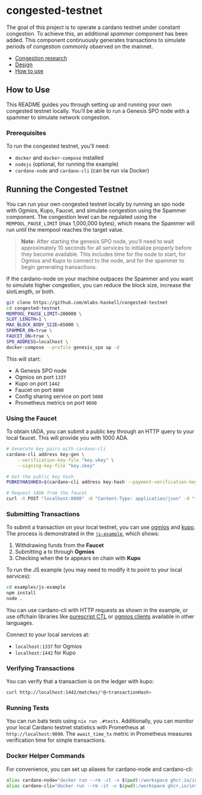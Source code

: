 # congested-testnet
The goal of this project is to operate a cardano testnet under constant congestion. To achieve this, an additional *spammer* component has been added. This component continuously generates transactions to simulate periods of congestion commonly observed on the mainnet.

- [Congestion research](./docs/congestion-statistics.md)
- [Design](./docs/design.md)
- [How to use](#how-to-use)

## How to Use

This README guides you through setting up and running your own congested testnet locally. You'll be able to run a Genesis SPO node with a spammer to simulate network congestion.

### Prerequisites

To run the congested testnet, you'll need:

- `docker` and `docker-compose` installed
- `nodejs` (optional, for running the example)
- `cardano-node` and `cardano-cli` (can be run via Docker)

## Running the Congested Testnet

You can run your own congested testnet locally by running an spo node with Ogmios, Kupo, Faucet, and simulate congestion using the Spammer component. The congestion level can be regulated using the `MEMPOOL_PAUSE_LIMIT` (max 1,000,000 bytes), which means the Spammer will run until the mempool reaches the target value.

> **Note:** After starting the genesis SPO node, you'll need to wait approximately 10 seconds for all services to initialize properly before they become available. This includes time for the node to start, for Ogmios and Kupo to connect to the node, and for the spammer to begin generating transactions.

If the cardano-node on your machine outpaces the Spammer and you want to simulate higher congestion, you can reduce the block size, increase the slotLength, or both.

```bash
git clone https://github.com/mlabs-haskell/congested-testnet
cd congested-testnet
MEMPOOL_PAUSE_LIMIT=200000 \
SLOT_LENGTH=1 \
MAX_BLOCK_BODY_SIZE=65000 \
SPAMMER_ON=true \
FAUCET_ON=true \
SPO_ADDRESS=localhost \
docker-compose --profile genesis_spo up -d
```

This will start:
- A Genesis SPO node
- Ogmios on port `1337`
- Kupo on port `1442`
- Faucet on port `8000`
- Config sharing service on port `5000`
- Prometheus metrics on port `9090`


### Using the Faucet

To obtain tADA, you can submit a public key through an HTTP query to your local faucet. This will provide you with 1000 ADA.

```bash
# Generate key pairs with cardano-cli
cardano-cli address key-gen \
    --verification-key-file "key.vkey" \
    --signing-key-file "key.skey" 

# Get the public key hash
PUBKEYHASHHEX=$(cardano-cli address key-hash --payment-verification-key-file "key.vkey")

# Request tADA from the faucet
curl -X POST "localhost:8000" -H "Content-Type: application/json" -d "{\"pubKeyHashHex\": \"$PUBKEYHASHHEX\"}"
```

### Submitting Transactions

To submit a transaction on your local testnet, you can use [ogmios](https://github.com/CardanoSolutions/ogmios) and [kupo](https://github.com/CardanoSolutions/kupo). The process is demonstrated in the [`js-example`](./examples/js-example/get-ada-submit-tx.js), which shows:

1. Withdrawing funds from the **Faucet**
2. Submitting a tx through **Ogmios**
3. Checking when the tx appears on chain with **Kupo**

To run the JS example (you may need to modify it to point to your local services):

```bash
cd examples/js-example
npm install
node .
```

You can use cardano-cli with HTTP requests as shown in the example, or use offchain libraries like [purescript CTL](https://github.com/Plutonomicon/cardano-transaction-lib) or [ogmios clients](https://ogmios.dev/clients/) available in other languages.

Connect to your local services at:
- `localhost:1337` for Ogmios
- `localhost:1442` for Kupo

### Verifying Transactions

You can verify that a transaction is on the ledger with kupo:

```bash
curl http://localhost:1442/matches/*@<transactionHash>
```

### Running Tests

You can run bats tests using `nix run .#tests`. Additionally, you can monitor your local Cardano testnet statistics with Prometheus at `http://localhost:9090`. The `await_time_tx` metric in Prometheus measures verification time for simple transactions.

### Docker Helper Commands

For convenience, you can set up aliases for cardano-node and cardano-cli:

```bash
alias cardano-node="docker run --rm -it -v $(pwd):/workspace ghcr.io/intersectmbo/cardano-node:10.4.1 /bin/cardano-node"
alias cardano-cli="docker run --rm -it -v $(pwd):/workspace ghcr.io/intersectmbo/cardano-node:10.4.1 /bin/cardano-cli"
```
